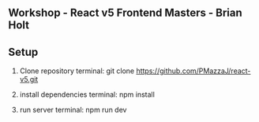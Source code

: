 ## Workshop - React v5 Frontend Masters - Brian Holt

## Setup

1. Clone repository 
terminal: git clone https://github.com/PMazzaJ/react-v5.git

2. install dependencies
terminal: npm install

3. run server
terminal: npm run dev
